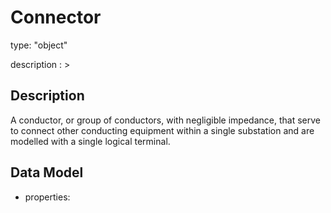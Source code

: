 # Connector
type: "object"
description : >
## Description
A conductor, or group of conductors, with negligible impedance, that serve to connect other conducting equipment within a single substation and are modelled with a single logical terminal.

## Data Model
  - properties:
